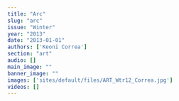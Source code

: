 ```yaml
---
title: "Arc"
slug: "arc"
issue: "Winter"
year: "2013"
date: "2013-01-01"
authors: ['Keoni Correa']
section: "art"
audio: []
main_image: ""
banner_image: ""
images: ['sites/default/files/ART_Wtr12_Correa.jpg']
videos: []
---
```

